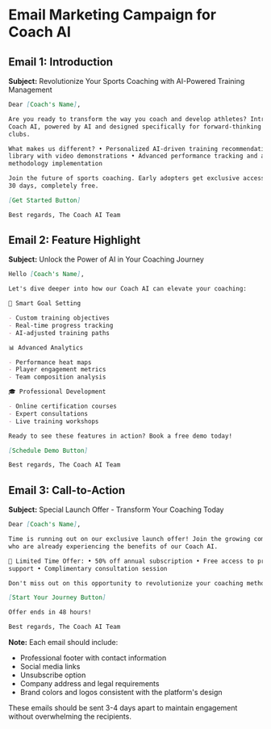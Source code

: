 # Email Marketing Campaign for Coach AI

## Email 1: Introduction

**Subject:** Revolutionize Your Sports Coaching with AI-Powered Training Management

```markdown
Dear [Coach's Name],

Are you ready to transform the way you coach and develop athletes? Introducing our cutting-edge
Coach AI, powered by AI and designed specifically for forward-thinking coaches and
clubs.

What makes us different? • Personalized AI-driven training recommendations • Comprehensive exercise
library with video demonstrations • Advanced performance tracking and analytics • Seamless club-wide
methodology implementation

Join the future of sports coaching. Early adopters get exclusive access to our premium features for
30 days, completely free.

[Get Started Button]

Best regards, The Coach AI Team
```

## Email 2: Feature Highlight

**Subject:** Unlock the Power of AI in Your Coaching Journey

```markdown
Hello [Coach's Name],

Let's dive deeper into how our Coach AI can elevate your coaching:

🎯 Smart Goal Setting

- Custom training objectives
- Real-time progress tracking
- AI-adjusted training paths

📊 Advanced Analytics

- Performance heat maps
- Player engagement metrics
- Team composition analysis

🎓 Professional Development

- Online certification courses
- Expert consultations
- Live training workshops

Ready to see these features in action? Book a free demo today!

[Schedule Demo Button]

Best regards, The Coach AI Team
```

## Email 3: Call-to-Action

**Subject:** Special Launch Offer - Transform Your Coaching Today

```markdown
Dear [Coach's Name],

Time is running out on our exclusive launch offer! Join the growing community of innovative coaches
who are already experiencing the benefits of our Coach AI.

🌟 Limited Time Offer: • 50% off annual subscription • Free access to premium features • Priority
support • Complimentary consultation session

Don't miss out on this opportunity to revolutionize your coaching methods.

[Start Your Journey Button]

Offer ends in 48 hours!

Best regards, The Coach AI Team
```

**Note:** Each email should include:

- Professional footer with contact information
- Social media links
- Unsubscribe option
- Company address and legal requirements
- Brand colors and logos consistent with the platform's design

These emails should be sent 3-4 days apart to maintain engagement without overwhelming the
recipients.
